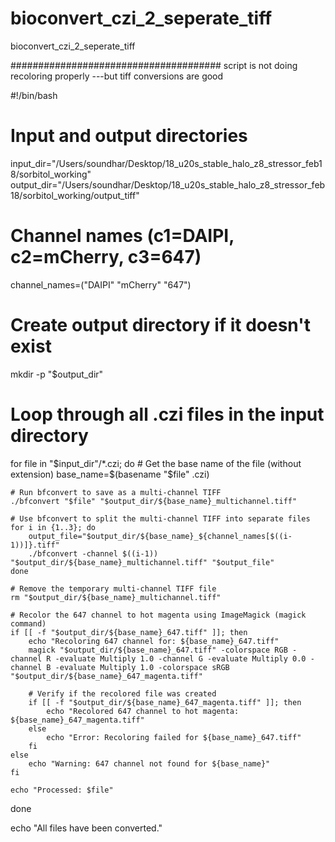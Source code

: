 # bioconvert_czi_2_seperate_tiff
bioconvert_czi_2_seperate_tiff

###################################### script is not doing recoloring properly ---but tiff conversions are good 

#!/bin/bash

# Input and output directories
input_dir="/Users/soundhar/Desktop/18_u20s_stable_halo_z8_stressor_feb18/sorbitol_working"
output_dir="/Users/soundhar/Desktop/18_u20s_stable_halo_z8_stressor_feb18/sorbitol_working/output_tiff"

# Channel names (c1=DAIPI, c2=mCherry, c3=647)
channel_names=("DAIPI" "mCherry" "647")

# Create output directory if it doesn't exist
mkdir -p "$output_dir"

# Loop through all .czi files in the input directory
for file in "$input_dir"/*.czi; do
    # Get the base name of the file (without extension)
    base_name=$(basename "$file" .czi)

    # Run bfconvert to save as a multi-channel TIFF
    ./bfconvert "$file" "$output_dir/${base_name}_multichannel.tiff"

    # Use bfconvert to split the multi-channel TIFF into separate files
    for i in {1..3}; do
        output_file="$output_dir/${base_name}_${channel_names[$((i-1))]}.tiff"
        ./bfconvert -channel $((i-1)) "$output_dir/${base_name}_multichannel.tiff" "$output_file"
    done

    # Remove the temporary multi-channel TIFF file
    rm "$output_dir/${base_name}_multichannel.tiff"

    # Recolor the 647 channel to hot magenta using ImageMagick (magick command)
    if [[ -f "$output_dir/${base_name}_647.tiff" ]]; then
        echo "Recoloring 647 channel for: ${base_name}_647.tiff"
        magick "$output_dir/${base_name}_647.tiff" -colorspace RGB -channel R -evaluate Multiply 1.0 -channel G -evaluate Multiply 0.0 -channel B -evaluate Multiply 1.0 -colorspace sRGB "$output_dir/${base_name}_647_magenta.tiff"

        # Verify if the recolored file was created
        if [[ -f "$output_dir/${base_name}_647_magenta.tiff" ]]; then
            echo "Recolored 647 channel to hot magenta: ${base_name}_647_magenta.tiff"
        else
            echo "Error: Recoloring failed for ${base_name}_647.tiff"
        fi
    else
        echo "Warning: 647 channel not found for ${base_name}"
    fi

    echo "Processed: $file"
done

echo "All files have been converted."
